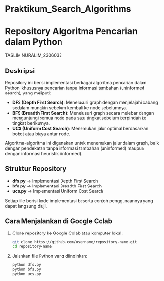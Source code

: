 # Praktikum_Search_Algorithms
# Repository Algoritma Pencarian dalam Python

TASLIM NURALIM_2306032

## Deskripsi
Repository ini berisi implementasi berbagai algoritma pencarian dalam Python, khususnya pencarian tanpa informasi tambahan (uninformed search), yang meliputi:

- **DFS (Depth First Search)**: Menelusuri graph dengan menjelajahi cabang sedalam mungkin sebelum kembali ke node sebelumnya.
- **BFS (Breadth First Search)**: Menelusuri graph secara melebar dengan mengunjungi semua node pada satu tingkat sebelum berpindah ke tingkat berikutnya.
- **UCS (Uniform Cost Search)**: Menemukan jalur optimal berdasarkan bobot atau biaya antar node.

Algoritma-algoritma ini digunakan untuk menemukan jalur dalam graph, baik dengan pendekatan tanpa informasi tambahan (uninformed) maupun dengan informasi heuristik (informed).

## Struktur Repository
- **dfs.py** → Implementasi Depth First Search
- **bfs.py** → Implementasi Breadth First Search
- **ucs.py** → Implementasi Uniform Cost Search

Setiap file berisi kode implementasi beserta contoh penggunaannya yang dapat langsung diuji.

## Cara Menjalankan di Google Colab
1. Clone repository ke Google Colab atau komputer lokal:
   ```bash
   git clone https://github.com/username/repository-name.git
   cd repository-name
   ```
2. Jalankan file Python yang diinginkan:
   ```bash
   python dfs.py
   python bfs.py
   python ucs.py
   ```
